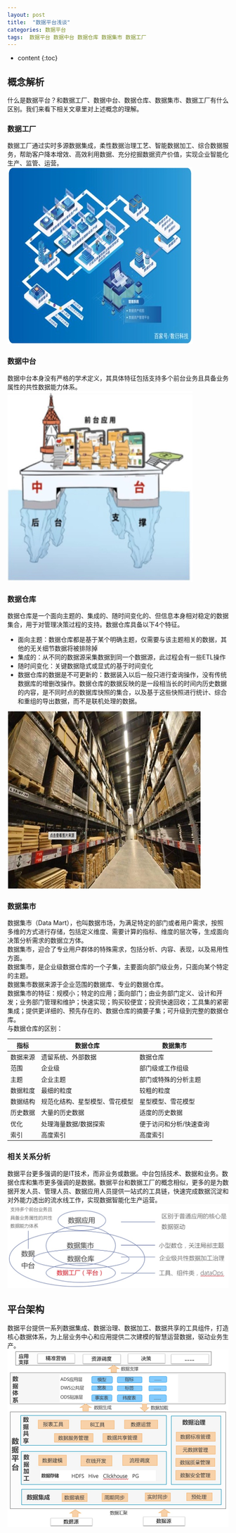 ```yaml
---
layout: post
title:  "数据平台浅谈"
categories: 数据平台
tags:  数据平台 数据中台 数据仓库 数据集市 数据工厂
---
```


* content
{:toc}

## 概念解析
什么是数据平台？和数据工厂、数据中台、数据仓库、数据集市、数据工厂有什么区别。我们来看下相关文章里对上述概念的理解。
### 数据工厂
数据工厂通过实时多源数据集成，柔性数据治理工艺、智能数据加工、综合数据服务，帮助客户降本增效、高效利用数据、充分挖掘数据资产价值，实现企业智能化生产、监管、运营。
![](https://raw.githubusercontent.com/shockw/shockw.github.io/master/img/20220306/2ACD33B3B9C7017A025F914E47AAE5F4.jpg)
### 数据中台
数据中台本身没有严格的学术定义，其具体特征包括支持多个前台业务且具备业务属性的共性数据能力体系。
![](https://raw.githubusercontent.com/shockw/shockw.github.io/master/img/20220306/1AD9007AFDDD2A09CB1D45C5219635FA.jpg)
### 数据仓库
数据仓库是一个面向主题的、集成的、随时间变化的、但信息本身相对稳定的数据集合，用于对管理决策过程的支持。数据仓库具备以下4个特征。
+ 面向主题：数据仓库都是基于某个明确主题，仅需要与该主题相关的数据，其他的无关细节数据将被排除掉
+ 集成的：从不同的数据源采集数据到同一个数据源，此过程会有一些ETL操作
+ 随时间变化：关键数据隐式或显式的基于时间变化
+ 数据仓库的数据是不可更新的：数据装入以后一般只进行查询操作，没有传统数据库的增删改操作。数据仓库的数据反映的是一段相当长的时间内历史数据的内容，是不同时点的数据库快照的集合，以及基于这些快照进行统计、综合和重组的导出数据，而不是联机处理的数据。

![](https://raw.githubusercontent.com/shockw/shockw.github.io/master/img/20220306/A0585B4602A91FC3FE7927780E28A65A.jpg)
### 数据集市
数据集市（Data Mart），也叫数据市场，为满足特定的部门或者用户需求，按照多维的方式进行存储，包括定义维度、需要计算的指标、维度的层次等，生成面向决策分析需求的数据立方体。   
数据集市，迎合了专业用户群体的特殊需求，包括分析、内容、表现，以及易用性方面。  
数据集市，是企业级数据仓库的一个子集，主要面向部门级业务，只面向某个特定的主题。  
数据集市数据来源于企业范围的数据库、专业的数据仓库。  
数据集市的特征：规模小；特定的应用；面向部门；由业务部门定义、设计和开发；业务部门管理和维护；快速实现；购买较便宜；投资快速回收；工具集的紧密集成；提供更详细的、预先存在的、数据仓库的摘要子集；可升级到完整的数据仓库。  
与数据仓库的区别：

|  指标   | 数据仓库  |  数据集市  | 
|  ----  | ----  |----  |
| 数据来源  |遗留系统、外部数据 | 数据仓库 |
| 范围  | 企业级 |部门级或工作组级 |
| 主题  | 企业主题	 |部门或特殊的分析主题 |
| 数据粒度  | 最细的粒度 |较粗的粒度 |
| 数据结构  | 规范化结构、星型模型、雪花模型	 |星型模型、雪花模型 |
| 历史数据  | 大量的历史数据 |适度的历史数据 |
| 优化  | 处理海量数据/数据探索 |便于访问和分析/快速查询 |
| 索引  | 高度索引 |高度索引 |

### 相关关系分析
数据平台更多强调的是IT技术，而非业务或数据。中台包括技术、数据和业务。数据仓库和集市更多强调的是数据。数据平台和数据工厂的概念相似，更多的是为数据开发人员、管理人员、数据应用人员提供一站式的工具链，快速完成数据沉淀和对外能力透出的流水线工作，实现数据智能化生产运营。
![](https://raw.githubusercontent.com/shockw/shockw.github.io/master/img/20220306/E4E5FF1DBBF1133B38354DBF5D83BEDD.jpg)
## 平台架构
数据平台提供一系列数据集成、数据治理、数据加工、数据共享的工具组件，打造核心数据体系，为上层业务中心和应用提供二次建模的智慧运营数据，驱动业务生产。
![](https://raw.githubusercontent.com/shockw/shockw.github.io/master/img/20220306/967D9FC134B65FD55FFF35FEBC1A1C3C.jpg)
